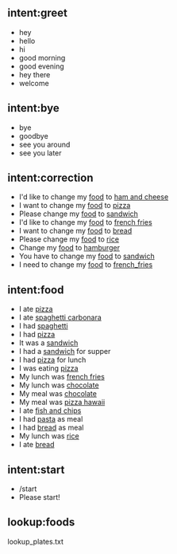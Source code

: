 ## intent:greet
- hey
- hello
- hi
- good morning
- good evening
- hey there
- welcome

## intent:bye
- bye
- goodbye
- see you around
- see you later

## intent:correction
- I'd like to change my [food](slot_name) to [ham and cheese](current_value)
- I want to change my [food](slot_name) to [pizza](current_value)
- Please change my [food](slot_name) to [sandwich](current_value)
- I'd like to change my [food](slot_name) to [french fries](current_value)
- I want to change my [food](slot_name) to [bread](current_value)
- Please change my [food](slot_name) to [rice](current_value)
- Change my [food](slot_name) to [hamburger](current_value)
- You have to change my [food](slot_name) to [sandwich](current_value)
- I need to change my [food](slow_name) to [french_fries](current_value)

## intent:food
- I ate [pizza](food)
- I ate [spaghetti carbonara](food)
- I had [spaghetti](food)
- I had [pizza](food)
- It was a [sandwich](food)
- I had a [sandwich](food) for supper
- I had [pizza](food) for lunch
- I was eating [pizza](food)
- My lunch was [french fries](food)
- My lunch was [chocolate](food)
- My meal was [chocolate](food)
- My meal was [pizza hawaii](food)
- I ate [fish and chips](food)
- I had [pasta](food) as meal
- I had [bread](food) as meal
- My lunch was [rice](food)
- I ate [bread](food)

## intent:start
 - /start
 - Please start!

## lookup:foods
lookup_plates.txt
